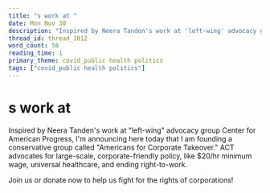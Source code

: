 ```yaml
---
title: "s work at "
date: Mon Nov 30
description: "Inspired by Neera Tanden's work at 'left-wing' advocacy group Center for American Progress, I'm announcing here today that I am founding a conservative group..."
thread_id: thread_1012
word_count: 58
reading_time: 1
primary_theme: covid_public health politics
tags: ["covid_public health politics"]
---
```


# s work at 

Inspired by Neera Tanden's work at "left-wing" advocacy group Center for American Progress, I'm announcing here today that I am founding a conservative group called "Americans for Corporate Takeover." ACT advocates for large-scale, corporate-friendly policy, like $20/hr minimum wage, universal healthcare, and ending right-to-work.

Join us or donate now to help us fight for the rights of corporations!